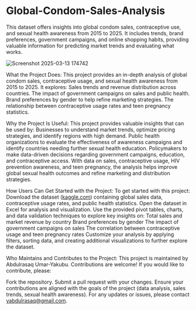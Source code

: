 # Global-Condom-Sales-Analysis
This dataset offers insights into global condom sales, contraceptive use, and sexual health awareness from 2015 to 2025. It includes trends, brand preferences, government campaigns, and online shopping habits, providing valuable information for predicting market trends and evaluating what works.

![Screenshot 2025-03-13 174742](https://github.com/user-attachments/assets/69087313-ff23-4571-916e-df8f6e53de4e)

What the Project Does:
This project provides an in-depth analysis of global condom sales, contraceptive usage, and sexual health awareness from 2015 to 2025. It explores: Sales trends and revenue distribution across countries. The impact of government campaigns on sales and public health. Brand preferences by gender to help refine marketing strategies. The relationship between contraceptive usage rates and teen pregnancy statistics.

Why the Project Is Useful:
This project provides valuable insights that can be used by: Businesses to understand market trends, optimize pricing strategies, and identify regions with high demand. Public health organizations to evaluate the effectiveness of awareness campaigns and identify countries needing further sexual health education. Policymakers to make data-driven decisions regarding government campaigns, education, and contraceptive access. With data on sales, contraceptive usage, HIV prevention awareness, and teen pregnancy, the analysis helps improve global sexual health outcomes and refine marketing and distribution strategies.

How Users Can Get Started with the Project:
To get started with this project: Download the dataset ([kaggle.com](https://www.kaggle.com/datasets/atharvasoundankar/global-condom-sales-and-awareness-2015-2025?select=Rich_Global_Condom_Usage_Dataset.csv)) containing global sales data, contraceptive usage rates, and public health statistics. Open the dataset in Excel for analysis and visualization. Use the provided pivot tables, charts, and data validation techniques to explore key insights on: Total sales and market revenue by country Brand preferences by gender The impact of government campaigns on sales The correlation between contraceptive usage and teen pregnancy rates Customize your analysis by applying filters, sorting data, and creating additional visualizations to further explore the dataset.

Who Maintains and Contributes to the Project:
This project is maintained by Abdulrasaq Umar-Yakubu. Contributions are welcome! If you would like to contribute, please:

Fork the repository. Submit a pull request with your changes. Ensure your contributions are aligned with the goals of the project (data analysis, sales trends, sexual health awareness). For any updates or issues, please contact yabdulrasaq@gmail.com.
